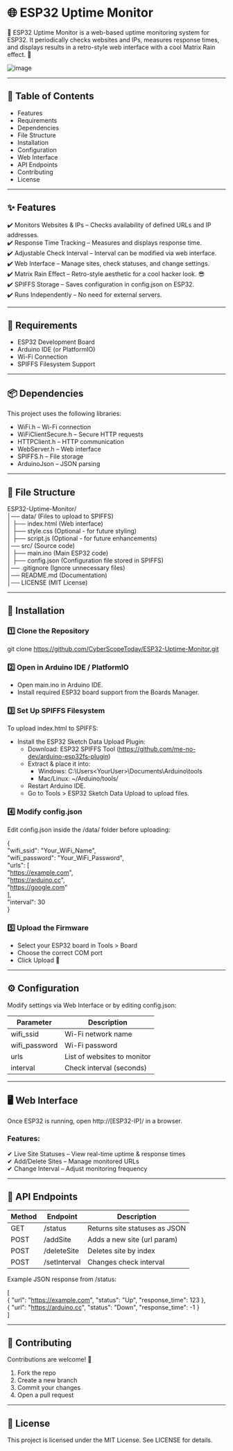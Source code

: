 # 🌐 ESP32 Uptime Monitor  

📡 ESP32 Uptime Monitor is a web-based uptime monitoring system for ESP32. It periodically checks websites and IPs, measures response times, and displays results in a retro-style web interface with a cool Matrix Rain effect. 💾  

![image](https://github.com/user-attachments/assets/db658d59-ec60-40e3-8169-6f690d37fe7c)

---

## 📖 Table of Contents  

- Features  
- Requirements  
- Dependencies  
- File Structure  
- Installation  
- Configuration  
- Web Interface  
- API Endpoints  
- Contributing  
- License 

---

## ✨ Features  

✔️ Monitors Websites & IPs – Checks availability of defined URLs and IP addresses.  
✔️ Response Time Tracking – Measures and displays response time.  
✔️ Adjustable Check Interval – Interval can be modified via web interface.  
✔️ Web Interface – Manage sites, check statuses, and change settings.  
✔️ Matrix Rain Effect – Retro-style aesthetic for a cool hacker look. 😎  
✔️ SPIFFS Storage – Saves configuration in config.json on ESP32.  
✔️ Runs Independently – No need for external servers.  

---

## 🔧 Requirements  

- ESP32 Development Board  
- Arduino IDE (or PlatformIO)  
- Wi-Fi Connection  
- SPIFFS Filesystem Support  

---

## 📦 Dependencies  

This project uses the following libraries:  

- WiFi.h – Wi-Fi connection  
- WiFiClientSecure.h – Secure HTTP requests  
- HTTPClient.h – HTTP communication  
- WebServer.h – Web interface  
- SPIFFS.h – File storage  
- ArduinoJson – JSON parsing  

---

## 📂 File Structure  

ESP32-Uptime-Monitor/  
│── data/  (Files to upload to SPIFFS)  
│   ├── index.html  (Web interface)  
│   ├── style.css  (Optional - for future styling)  
│   ├── script.js  (Optional - for future enhancements)  
│── src/  (Source code)  
│   ├── main.ino  (Main ESP32 code)  
│   ├── config.json  (Configuration file stored in SPIFFS)  
│── .gitignore  (Ignore unnecessary files)  
│── README.md  (Documentation)  
│── LICENSE  (MIT License)  

---

## 🚀 Installation  

### 1️⃣ Clone the Repository  

git clone https://github.com/CyberScopeToday/ESP32-Uptime-Monitor.git  

### 2️⃣ Open in Arduino IDE / PlatformIO  

- Open main.ino in Arduino IDE.  
- Install required ESP32 board support from the Boards Manager.  

### 3️⃣ Set Up SPIFFS Filesystem  

To upload index.html to SPIFFS:  

- Install the ESP32 Sketch Data Upload Plugin:  
  - Download: ESP32 SPIFFS Tool (https://github.com/me-no-dev/arduino-esp32fs-plugin)  
  - Extract & place it into:  
    - Windows: C:\Users\<YourUser>\Documents\Arduino\tools  
    - Mac/Linux: ~/Arduino/tools/  
  - Restart Arduino IDE.  
  - Go to Tools > ESP32 Sketch Data Upload to upload files.  

### 4️⃣ Modify config.json  

Edit config.json inside the /data/ folder before uploading:  

{  
  "wifi_ssid": "Your_WiFi_Name",  
  "wifi_password": "Your_WiFi_Password",  
  "urls": [  
    "https://example.com",  
    "https://arduino.cc",  
    "https://google.com"  
  ],  
  "interval": 30  
}  

### 5️⃣ Upload the Firmware  

- Select your ESP32 board in Tools > Board  
- Choose the correct COM port  
- Click Upload 🚀  

---

## ⚙️ Configuration  

Modify settings via Web Interface or by editing config.json:  

Parameter | Description  
------------ | -------------  
wifi_ssid | Wi-Fi network name  
wifi_password | Wi-Fi password  
urls | List of websites to monitor  
interval | Check interval (seconds)  

---

## 🖥️ Web Interface  

Once ESP32 is running, open http://[ESP32-IP]/ in a browser.  

### Features:  

✔ Live Site Statuses – View real-time uptime & response times  
✔ Add/Delete Sites – Manage monitored URLs  
✔ Change Interval – Adjust monitoring frequency  

---

## 📡 API Endpoints  

Method | Endpoint | Description  
------------ | ------------- | -------------  
GET | /status | Returns site statuses as JSON  
POST | /addSite | Adds a new site (url param)  
POST | /deleteSite | Deletes site by index  
POST | /setInterval | Changes check interval  

Example JSON response from /status:  

[  
  { "url": "https://example.com", "status": "Up", "response_time": 123 },  
  { "url": "https://arduino.cc", "status": "Down", "response_time": -1 }  
]  

---

## 🤝 Contributing  

Contributions are welcome! 🎉  

1. Fork the repo  
2. Create a new branch  
3. Commit your changes  
4. Open a pull request  

---

## 📜 License  

This project is licensed under the MIT License. See LICENSE for details.  
